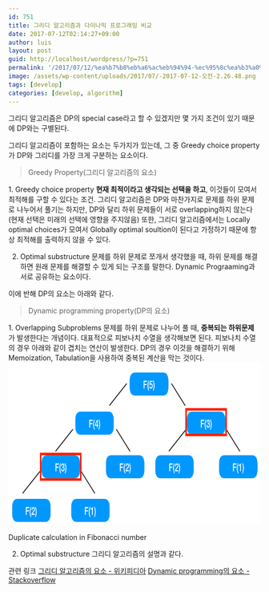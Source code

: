 ```yaml
---
id: 751
title: 그리디 알고리즘과 다이나믹 프로그래밍 비교
date: 2017-07-12T02:14:27+09:00
author: luis
layout: post
guid: http://localhost/wordpress/?p=751
permalink: '/2017/07/12/%ea%b7%b8%eb%a6%ac%eb%94%94-%ec%95%8c%ea%b3%a0%eb%a6%ac%ec%a6%98%ea%b3%bc-%eb%8b%a4%ec%9d%b4%eb%82%98%eb%af%b9-%ed%94%84%eb%a1%9c%ea%b7%b8%eb%9e%98%eb%b0%8d-%eb%b9%84%ea%b5%90/'
image: /assets/wp-content/uploads/2017/07/-2017-07-12-오전-2.26.48.png
tags: [develop]
categories: [develop, algorithm]
---
```

그리디 알고리즘은 DP의 special case라고 할 수 있겠지만 몇 가지 조건이 있기 때문에 DP와는 구별된다.

그리디 알고리즘이 포함하는 요소는 두가지가 있는데, 그 중 Greedy choice property가 DP와 그리디를 가장 크게 구분하는 요소이다.

<!--more-->
<blockquote>Greedy Property(그리디 알고리즘의 요소)</blockquote>
1. Greedy choice property
<strong>현재 최적이라고 생각되는 선택을 하고</strong>, 이것들이 모여서 최적해를 구할 수 있다는 조건. 그리디 알고리즘은 DP와 마찬가지로 문제를 하위 문제로 나누어서 풀기는 하지만, DP와 달리 하위 문제들이 서로 overlapping하지 않는다(현재 선택은 미래의 선택에 영향을 주지않음) 또한, 그리디 알고리즘에서는 Locally optimal choices가 모여서 Globally optimal soultion이 된다고 가정하기 때문에 항상 최적해를 출력하지 않을 수 있다.

2. Optimal substructure
문제를 하위 문제로 쪼개서 생각했을 때, 하위 문제를 해결하면 원래 문제를 해결할 수 있게 되는 구조를 말한다. Dynamic Prograaming과 서로 공유하는 요소이다.

이에 반해 DP의 요소는 아래와 같다.
<blockquote>Dynamic programming property(DP의 요소)</blockquote>
1. Overlapping Subproblems
문제를 하위 문제로 나누어 풀 때, <strong>중복되는 하위문제</strong>가 발생한다는 개념이다. 대표적으로 피보나치 수열을 생각해보면 된다.
피보나치 수열의 경우 아래와 같이 겹치는 연산이 발생한다. DP의 경우 이것을 해결하기 위해 Memoization, Tabulation을 사용하여 중복된 계산을 막는 것이다.

<img class="size-full wp-image-761" src="/assets/wp-content/uploads/2017/07/-2017-07-12-오전-2.26.48.png" alt="" width="807" height="323">

Duplicate calculation in Fibonacci number

2. Optimal substructure
그리디 알고리즘의 설명과 같다.

관련 링크
<a href="https://en.wikipedia.org/wiki/Greedy_algorithm" target="_blank" rel="noopener">그리디 알고리즘의 요소 - 위키피디아</a>
<a href="https://stackoverflow.com/questions/33563230/can-someone-please-explain-optimal-substructure-in-dynamic-programing" target="_blank" rel="noopener">Dynamic programming의 요소 - Stackoverflow</a>